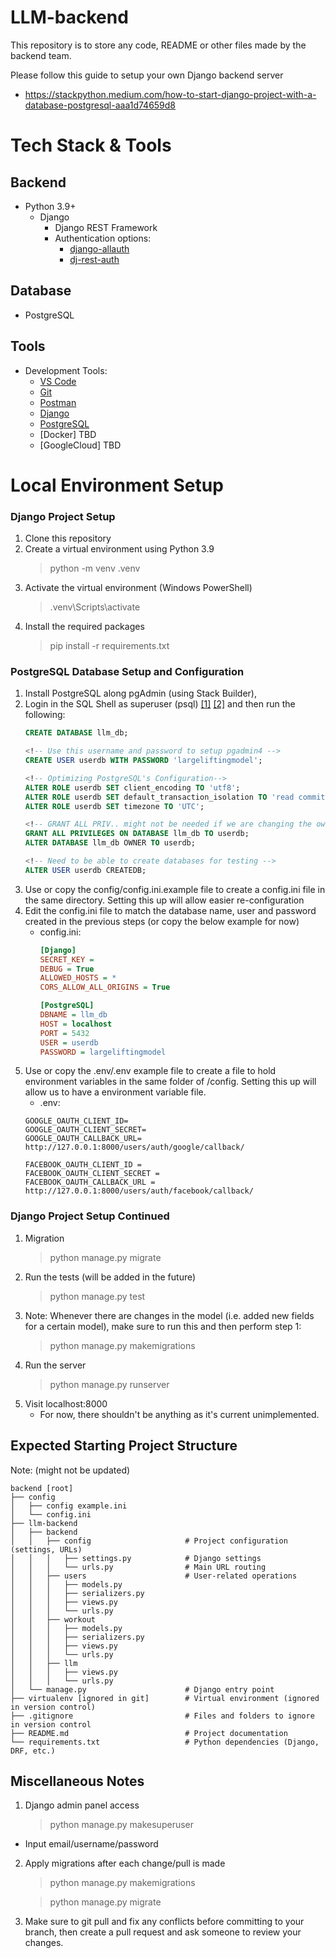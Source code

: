 # LLM-backend

This repository is to store any code, README or other files made by the backend team.

Please follow this guide to setup your own Django backend server 
- https://stackpython.medium.com/how-to-start-django-project-with-a-database-postgresql-aaa1d74659d8


# Tech Stack & Tools

## Backend
- Python 3.9+
    - Django
        - Django REST Framework
        - Authentication options:
            - [django-allauth](https://docs.allauth.org/en/dev/)
            - [dj-rest-auth](https://dj-rest-auth.readthedocs.io/en/latest/)
        


## Database
- PostgreSQL

## Tools
- Development Tools:
    - [VS Code](https://code.visualstudio.com/)
    - [Git](https://git-scm.com/)
    - [Postman](https://www.postman.com/) 
    - [Django](https://www.djangoproject.com/)
    - [PostgreSQL](https://www.postgresql.org/)
    - [Docker] TBD
    - [GoogleCloud] TBD


# Local Environment Setup
### Django Project Setup
1. Clone this repository
2. Create a virtual environment using Python 3.9
    > python -m venv .venv
3. Activate the virtual environment (Windows PowerShell)
    > .venv\Scripts\activate
4. Install the required packages
    > pip install -r requirements.txt


### PostgreSQL Database Setup and Configuration
1. Install PostgreSQL along pgAdmin (using Stack Builder),
2. Login in the SQL Shell as superuser (psql) [[1]](https://docs.djangoproject.com/en/4.2/ref/databases/#optimizing-postgresql-s-configuration) [[2]](https://djangocentral.com/using-postgresql-with-django/) and then run the following:
    ```sql
    CREATE DATABASE llm_db;

    <!-- Use this username and password to setup pgadmin4 -->
    CREATE USER userdb WITH PASSWORD 'largeliftingmodel';  

    <!-- Optimizing PostgreSQL's Configuration-->
    ALTER ROLE userdb SET client_encoding TO 'utf8';
    ALTER ROLE userdb SET default_transaction_isolation TO 'read committed';
    ALTER ROLE userdb SET timezone TO 'UTC';

    <!-- GRANT ALL PRIV.. might not be needed if we are changing the owner but I haven't checked -->
    GRANT ALL PRIVILEGES ON DATABASE llm_db TO userdb;
    ALTER DATABASE llm_db OWNER TO userdb;

    <!-- Need to be able to create databases for testing -->
    ALTER USER userdb CREATEDB;
    ```
3. Use or copy the config/config.ini.example file to create a config.ini file in the same directory. Setting this up will allow easier re-configuration
4. Edit the config.ini file to match the database name, user and password created in the previous steps (or copy the below example for now)
    - config.ini:
        ```ini
        [Django]
        SECRET_KEY = 
        DEBUG = True
        ALLOWED_HOSTS = *
        CORS_ALLOW_ALL_ORIGINS = True

        [PostgreSQL]
        DBNAME = llm_db
        HOST = localhost
        PORT = 5432
        USER = userdb
        PASSWORD = largeliftingmodel
        ```
5. Use or copy the .env/.env example file to create a file to hold environment variables in the same folder of /config. Setting this up will allow us to have a environment variable file.
    - .env:
    ```
    GOOGLE_OAUTH_CLIENT_ID= 
    GOOGLE_OAUTH_CLIENT_SECRET= 
    GOOGLE_OAUTH_CALLBACK_URL= http://127.0.0.1:8000/users/auth/google/callback/

    FACEBOOK_OAUTH_CLIENT_ID = 
    FACEBOOK_OAUTH_CLIENT_SECRET =
    FACEBOOK_OAUTH_CALLBACK_URL = http://127.0.0.1:8000/users/auth/facebook/callback/
    ```

### Django Project Setup Continued
1. Migration
    > python manage.py migrate
2. Run the tests (will be added in the future)
    > python manage.py test
3. Note: Whenever there are changes in the model (i.e. added new fields for a certain model), make sure to run this and then perform step 1:
    > python manage.py makemigrations
4. Run the server
    > python manage.py runserver
5. Visit localhost:8000
    - For now, there shouldn't be anything as it's current unimplemented.
 

## Expected Starting Project Structure

Note: (might not be updated)
```
backend [root]
├── config
│   ├── config example.ini
│   └── config.ini
├── llm-backend
│   ├── backend
│   │   ├── config                     # Project configuration (settings, URLs)
│   │   │   ├── settings.py            # Django settings
│   │   │   └── urls.py                # Main URL routing
│   │   ├── users                      # User-related operations
│   │   │   ├── models.py             
│   │   │   ├── serializers.py         
│   │   │   ├── views.py               
│   │   │   └── urls.py                
│   │   ├── workout                    
│   │   │   ├── models.py              
│   │   │   ├── serializers.py         
│   │   │   ├── views.py               
│   │   │   └── urls.py                
│   │   ├── llm                        
│   │   │   ├── views.py               
│   │   │   └── urls.py                
│   └── manage.py                      # Django entry point
├── virtualenv [ignored in git]        # Virtual environment (ignored in version control)
├── .gitignore                         # Files and folders to ignore in version control
├── README.md                          # Project documentation
└── requirements.txt                   # Python dependencies (Django, DRF, etc.)
```



## Miscellaneous Notes
1. Django admin panel access
    > python manage.py makesuperuser
- Input email/username/password
2. Apply migrations after each change/pull is made
    > python manage.py makemigrations

    > python manage.py migrate
3. Make sure to git pull and fix any conflicts before committing to your branch, then
    create a pull request and ask someone to review your changes.
